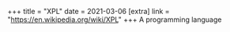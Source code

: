 +++
title = "XPL"
date = 2021-03-06
[extra]
link = "https://en.wikipedia.org/wiki/XPL"
+++
A programming language

